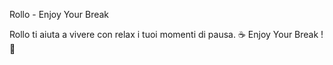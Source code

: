 Rollo - Enjoy Your Break

Rollo ti aiuta a vivere con relax i tuoi momenti di pausa. ☕ 
Enjoy Your Break ! 🚬
